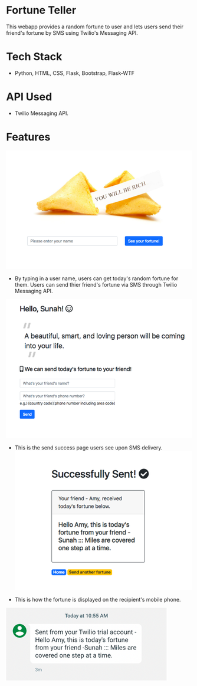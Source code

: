 # Fortune Teller
This webapp provides a random fortune to user and lets users send their friend's fortune by SMS using Twilio's Messaging API.

# Tech Stack
- Python, HTML, CSS, Flask, Bootstrap, Flask-WTF

# API Used
- Twilio Messaging API.

# Features
![alt text](https://github.com/parksunah/Fortune_teller/blob/master/static/Home.png?raw=true)

- By typing in a user name, users can get today's random fortune for them. Users can send thier friend's fortune via SMS through Twilio Messaging API.

![alt text](https://github.com/parksunah/Fortune_teller/blob/master/static/Fortune.png?raw=true)

- This is the send success page users see upon SMS delivery.
![alt text](https://github.com/parksunah/Fortune_teller/blob/master/static/Fortune_delivery.png?raw=true)

- This is how the fortune is displayed on the recipient's mobile phone.

![alt text](https://github.com/parksunah/Fortune_teller/blob/master/static/SMS.png?raw=true)
